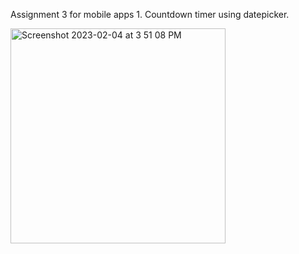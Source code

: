 <p> Assignment 3 for mobile apps 1. Countdown timer using datepicker. </p>
<img width="344" alt="Screenshot 2023-02-04 at 3 51 08 PM" src="https://user-images.githubusercontent.com/101079940/216791368-88475d66-40f8-49c6-a91e-5a55a6d6e7ce.png">
